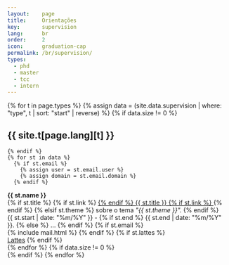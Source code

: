 ```yaml
---
layout:    page
title:     Orientações
key:       supervision
lang:      br
order:     2
icon:      graduation-cap
permalink: /br/supervision/
types:
  - phd
  - master
  - tcc
  - intern
---
```


{% for t in page.types %}
  {% assign data = (site.data.supervision | where: "type", t | sort: "start" | reverse) %}
    {% if data.size != 0 %}

## {{ site.t[page.lang][t] }}
<div class="row students">

    {% endif %}
    {% for st in data %}
      {% if st.email %}
        {% assign user = st.email.user %}
        {% assign domain = st.email.domain %}
      {% endif %}

<div class="col-md-6 col-sm-12 student">
<strong> {{ st.name }} </strong> <br>
<span>
{% if st.title %}
{% if st.link %} <a href="{{ site.baseurl }}/assets/{{ st.link }}"> {% endif %}
  {{ st.title }}
{% if st.link %} </a> {% endif %}
{% elsif st.theme %}
sobre o tema <em>"{{ st.theme }}".</em>
{% endif %}
</span><br>
<span>
{{ st.start | date: "%m/%Y" }} - 
{% if st.end %}
{{ st.end | date: "%m/%Y" }}.
{% else %}
...
{% endif %}
</span>
{% if st.email %}
  <br>
  <span>
{% include mail.html %}
</span>
{% endif %}
    {% if st.lattes %}
<br>
<span>
<a href="{{ st.lattes }}">Lattes</a>
</span>
    {% endif %}
</div>
  {% endfor %}
  {% if data.size != 0 %}
</div>
  {% endif %}
{% endfor %}


